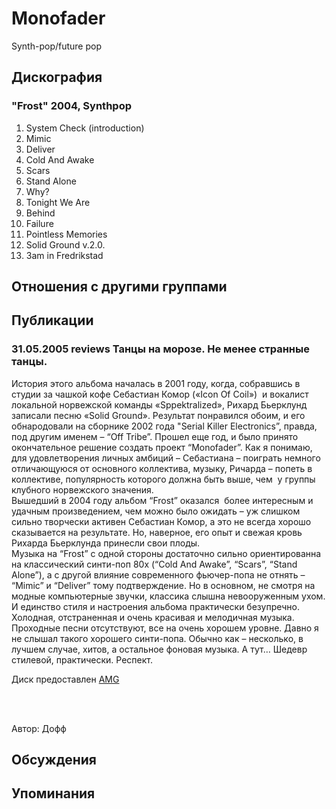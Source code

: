 # Monofader

Synth-pop/future pop

## Дискография

### "Frost" 2004, Synthpop

1. System Check (introduction) 
2. Mimic
3. Deliver 
4. Cold And Awake 
5. Scars 
6. Stand Alone 
7. Why? 
8. Tonight We Are 
9. Behind 
10. Failure 
11. Pointless Memories
12. Solid Ground v.2.0.
13. 3am in Fredrikstad


## Отношения с другими группами


## Публикации

### 31.05.2005 reviews Танцы на морозе. Не менее странные танцы.

<P>История этого альбома началась в 2001 году, когда, собравшись в студии за чашкой кофе Себастиан Комор («Icon Of Coil»)&nbsp; и вокалист локальной норвежской команды «Sppektralized», Рихард Бьерклунд записали песню «Solid Ground». Результат понравился обоим, и его обнародовали на сборнике 2002 года "Serial Killer Electronics”, правда, под другим именем – “Off Tribe”. Прошел еще год, и было принято окончательное решение создать проект “Monofader”. Как я понимаю, для удовлетворения личных амбиций – Себастиана – поиграть немного отличающуюся от основного коллектива, музыку, Ричарда – попеть в коллективе, популярность которого должна быть выше, чем&nbsp; у группы клубного норвежского значения.<BR>Вышедший в 2004 году альбом “Frost” оказался&nbsp; более интересным и удачным произведением, чем можно было ожидать – уж слишком сильно творчески активен Себастиан Комор, а это не всегда хорошо сказывается на результате. Но, наверное, его опыт и свежая кровь Рихарда Бьерклунда принесли свои плоды.<BR>Музыка на “Frost” c одной стороны достаточно сильно ориентированна на классический синти-поп 80х (“Cold And Awake”, “Scars”, “Stand Alone”), а с другой влияние современного фьючер-попа не отнять – “Mimic” и “Deliver” тому подтверждение. Но в основном, не смотря на модные компьютерные звучки, классика слышна невооруженным ухом. И единство стиля и настроения альбома практически безупречно. Холодная, отстраненная и очень красивая и мелодичная музыка. Проходные песни отсутствуют, все на очень хорошем уровне. Давно я не слышал такого хорошего синти-попа. Обычно как – несколько, в лучшем случае, хитов, а остальное фоновая музыка. А тут… Шедевр стилевой, практически. Респект.</P>
<P>Диск предоставлен <A href="http://www.artmusic-group.ru/index2.htm">AMG</A></P>
<P><BR>&nbsp;</P>
Автор: Дофф


## Обсуждения


## Упоминания

